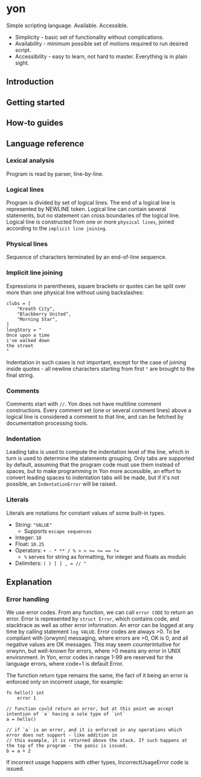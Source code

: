 # yon
Simple scripting language. Available. Accessible.
* Simplicity - basic set of functionality without complications.
* Availability - minimum possible set of motions required to run desired script.
* Accessibility - easy to learn, not hard to master. Everything is in plain sight.

## Introduction

## Getting started

## How-to guides

## Language reference
### Lexical analysis
Program is read by parser, line-by-line.

### Logical lines
Program is divided by set of logical lines. The end of a logical line is represented by NEWLINE token. Logical line can contain several statements, but no statement can cross boundaries of the logical line. Logical line is constructed from one or more `physical lines`, joined according to the `implicit line joining`.

### Physical lines
Sequence of characters terminated by an end-of-line sequence.

### Implicit line joining
Expressions in parentheses, square brackets or quotes can be split over more than one physical line without using backslashes:
```yon
clubs = [
    "Kreath City",
    "Blackberry United",
    "Morning Star",
]
longStory = "
Once upon a time
i've walked down
the street
"
```
Indentation in such cases is not important, except for the case of joining inside
quotes - all newline characters starting from first `"` are brought to the final string.

### Comments
Comments start with `//`. Yon does not have multiline comment constructions. Every comment set (one or several comment lines) above a logical line is considered a comment to that line, and can be fetched by documentation processing tools.

### Indentation
Leading tabs is used to compute the indentation level of the line, which in turn is used to determine the statements grouping. Only tabs are supported by default, assuming that the program code must use them instead of spaces, but to make programming in Yon more accessible, an effort to convert leading spaces to indentation tabs will be made, but if it's not possible, an `IndentationError` will be raised.

### Literals
Literals are notations for constant values of some built-in types.

* String: `"VALUE"`
    * Supports `escape sequences`
* Integer: `10`
* Float: `10.25`
* Operators: `+ - * ** / % > < >= <= == !=`
    * `%` serves for string as formatting, for integer and floats as modulo
* Delimiters: `( ) [ ] , = // "`

## Explanation
### Error handling
We use error codes. From any function, we can call `error CODE` to return an error. Error is represented by `struct Error`, which contains code, and stacktrace as well as other error information. An error can be logged at any time by calling statement `log VALUE`. Error codes are always >0. To be compliant with [orwynn] messaging, where errors are >0, OK is 0, and all negative values are OK messages. This may seem counterintuitive for orwynn, but well-known for errors, where >0 means any error in UNIX environment. In Yon, error codes in range 1-99 are reserved for the language errors, where code=1 is default Error.

The function return type remains the same, the fact of it being an error is enforced only on incorrent usage, for example:
```yon
fn hello() int
    error 1

// function could return an error, but at this point we accept intention of `a` having a sole type of `int`
a = hello()

// if `a` is an error, and it is enforced in any operations which error does not support - like addition in
// this example, it is returned above the stack. If such happens at the top of the program - the panic is issued.
b = a + 2
```
If incorrect usage happens with other types, IncorrectUsageError code is issued.


